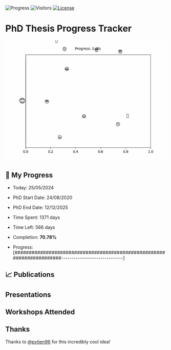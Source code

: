 ![Progress](https://img.shields.io/badge/Progress-70.78%25-a0d669?style=flat-square)
![Visitors](https://api.visitorbadge.io/api/combined?path=https%3A%2F%2Fgithub.com%2Fpvtien96%2FPhD_Thesis_Tracker&label=Views&labelColor=%2337d67a&countColor=%23ff8a65&style=flat-square)
[![License](https://img.shields.io/badge/License-Apache_2.0-blue.svg)](https://opensource.org/licenses/Apache-2.0)

# PhD Thesis Progress Tracker

<td style="width: 10%; padding: 10px; border: none;">
      <img src="progress.gif" alt="Progress" style="height: 10%">
</td>

## :calendar: My Progress

- Today: 25/05/2024
- PhD Start Date: 24/08/2020
- PhD End Date: 12/12/2025

- Time Spent: 1371 days
- Time Left: 566 days
- Completion: <b>70.78%</b>
- Progress: [######################################################################------------------------------]

## 📈 Publications

## Presentations

## Workshops Attended

## Thanks

Thanks to [@pvtien96](https://github.com/pvtien96) for this incredibly cool idea!
